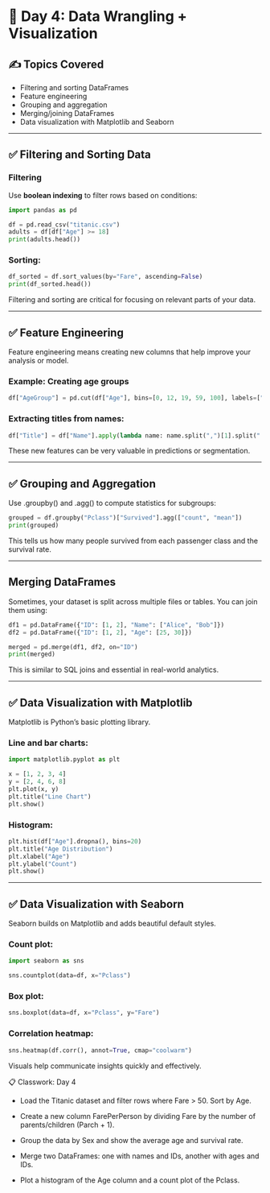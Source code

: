 # 📅 Day 4: Data Wrangling + Visualization

## ✍️ Topics Covered
- Filtering and sorting DataFrames
- Feature engineering
- Grouping and aggregation
- Merging/joining DataFrames
- Data visualization with Matplotlib and Seaborn

---

## ✅ Filtering and Sorting Data

### Filtering
Use **boolean indexing** to filter rows based on conditions:
```python
import pandas as pd

df = pd.read_csv("titanic.csv")
adults = df[df["Age"] >= 18]
print(adults.head())
```

### Sorting:
```python
df_sorted = df.sort_values(by="Fare", ascending=False)
print(df_sorted.head())
```
Filtering and sorting are critical for focusing on relevant parts of your data.

---

## ✅ Feature Engineering

Feature engineering means creating new columns that help improve your analysis or model.

### Example: Creating age groups
```python
df["AgeGroup"] = pd.cut(df["Age"], bins=[0, 12, 19, 59, 100], labels=["Child", "Teen", "Adult", "Senior"])
```

### Extracting titles from names:
```python
df["Title"] = df["Name"].apply(lambda name: name.split(",")[1].split(".")[0].strip())
```
These new features can be very valuable in predictions or segmentation.

---

## ✅ Grouping and Aggregation

Use .groupby() and .agg() to compute statistics for subgroups:
```python
grouped = df.groupby("Pclass")["Survived"].agg(["count", "mean"])
print(grouped)
```
This tells us how many people survived from each passenger class and the survival rate.

---

## Merging DataFrames

Sometimes, your dataset is split across multiple files or tables. You can join them using:
```python
df1 = pd.DataFrame({"ID": [1, 2], "Name": ["Alice", "Bob"]})
df2 = pd.DataFrame({"ID": [1, 2], "Age": [25, 30]})

merged = pd.merge(df1, df2, on="ID")
print(merged)
```
This is similar to SQL joins and essential in real-world analytics.

---

## ✅ Data Visualization with Matplotlib

Matplotlib is Python’s basic plotting library.

### Line and bar charts:
```python
import matplotlib.pyplot as plt

x = [1, 2, 3, 4]
y = [2, 4, 6, 8]
plt.plot(x, y)
plt.title("Line Chart")
plt.show()
```
### Histogram:
```python
plt.hist(df["Age"].dropna(), bins=20)
plt.title("Age Distribution")
plt.xlabel("Age")
plt.ylabel("Count")
plt.show()
```

---

## ✅ Data Visualization with Seaborn

Seaborn builds on Matplotlib and adds beautiful default styles.

### Count plot:
```python
import seaborn as sns

sns.countplot(data=df, x="Pclass")
```

### Box plot:
```python
sns.boxplot(data=df, x="Pclass", y="Fare")
```

### Correlation heatmap:
```python
sns.heatmap(df.corr(), annot=True, cmap="coolwarm")
```
Visuals help communicate insights quickly and effectively.


📋 Classwork: Day 4

- Load the Titanic dataset and filter rows where Fare > 50. Sort by Age.

- Create a new column FarePerPerson by dividing Fare by the number of parents/children (Parch + 1).

- Group the data by Sex and show the average age and survival rate.

- Merge two DataFrames: one with names and IDs, another with ages and IDs.

- Plot a histogram of the Age column and a count plot of the Pclass.


